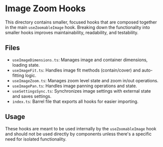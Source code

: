 
# Image Zoom Hooks

This directory contains smaller, focused hooks that are composed together in the main `useZoomableImage` hook. Breaking down the functionality into smaller hooks improves maintainability, readability, and testability.

## Files

- `useImageDimensions.ts`: Manages image and container dimensions, loading state.
- `useImageFit.ts`: Handles image fit methods (contain/cover) and auto-fitting logic.
- `useImageZoom.ts`: Manages zoom level state and zoom in/out operations.
- `useImagePan.ts`: Handles image panning operations and state.
- `useSettingsSync.ts`: Synchronizes image settings with external state and saves settings.
- `index.ts`: Barrel file that exports all hooks for easier importing.

## Usage

These hooks are meant to be used internally by the `useZoomableImage` hook and should not be used directly by components unless there's a specific need for isolated functionality.
